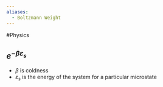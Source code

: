 ```yaml
---
aliases:
  - Boltzmann Weight
---
```

#Physics 
## $\displaystyle e^{- \beta\varepsilon_{s}}$
* $\displaystyle \beta$ is coldness
* $\displaystyle \varepsilon_{s}$ is the energy of the system for a particular microstate